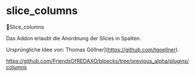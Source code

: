 # slice_columns
🐣Slice_columns 

Das Addon erlaubt die Anordnung der Slices in Spalten.



Ursprüngliche Idee von: Thomas Göllner](https://github.com/tgoellner). 

https://github.com/FriendsOfREDAXO/bloecks/tree/previous_alpha/plugins/columns

